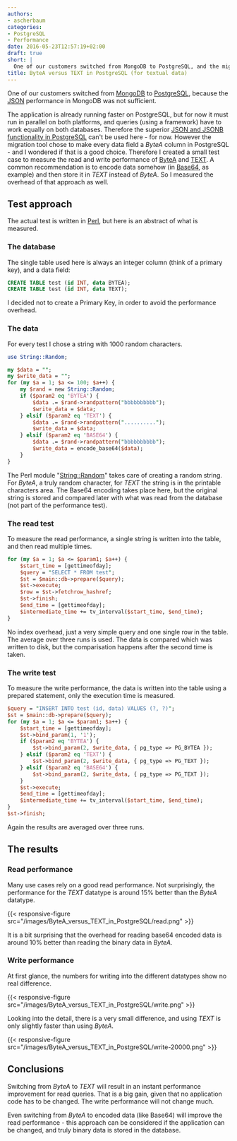 ```yaml
---
authors:
- ascherbaum
categories:
- PostgreSQL
- Performance
date: 2016-05-23T12:57:19+02:00
draft: true
short: |
  One of our customers switched from MongoDB to PostgreSQL, and the migration tool created all data fields as ByteA instead of TEXT. Makes one wonder, if there is a performance difference and if TEXT could be a wiser choice.
title: ByteA versus TEXT in PostgreSQL (for textual data)
---
```


One of our customers switched from [MongoDB](https://www.mongodb.com/) to [PostgreSQL](https://www.postgresql.org/), because the [JSON](https://en.wikipedia.org/wiki/JSON) performance in MongoDB was not sufficient.

The application is already running faster on PostgreSQL, but for now it must run in parallel on both platforms, and queries (using a framework) have to work equally on both databases. Therefore the superior [JSON and JSONB functionality in PostgreSQL](http://www.postgresql.org/docs/current/static/datatype-json.html) can't be used here - for now. However the migration tool chose to make every data field a _ByteA_ column in PostgreSQL - and I wondered if that is a good choice. Therefore I created a small test case to measure the read and write performance of [ByteA](http://www.postgresql.org/docs/current/static/datatype-binary.html) and [TEXT](http://www.postgresql.org/docs/current/static/datatype-character.html). A common recommendation is to encode data somehow (in [Base64](https://en.wikipedia.org/wiki/Base64), as example) and then store it in _TEXT_ instead of _ByteA_. So I measured the overhead of that approach as well.


## Test approach

The actual test is written in [Perl](https://www.perl.org/), but here is an abstract of what is measured.

### The database

The single table used here is always an integer column (think of a primary key), and a data field:

~~~sql
CREATE TABLE test (id INT, data BYTEA);
CREATE TABLE test (id INT, data TEXT);
~~~

I decided not to create a Primary Key, in order to avoid the performance overhead.


### The data

For every test I chose a string with 1000 random characters.

~~~perl
use String::Random;

my $data = "";
my $write_data = "";
for (my $a = 1; $a <= 100; $a++) {
    my $rand = new String::Random;
    if ($param2 eq 'BYTEA') {
        $data .= $rand->randpattern("bbbbbbbbbb");
        $write_data = $data;
    } elsif ($param2 eq 'TEXT') {
        $data .= $rand->randpattern("..........");
        $write_data = $data;
    } elsif ($param2 eq 'BASE64') {
        $data .= $rand->randpattern("bbbbbbbbbb");
        $write_data = encode_base64($data);
    }
}
~~~

The Perl module "[String::Random](http://search.cpan.org/~steve/String-Random-0.22/)" takes care of creating a random string. For _ByteA_, a truly random character, for _TEXT_ the string is in the printable characters area. The Base64 encoding takes place here, but the original string is stored and compared later with what was read from the database (not part of the performance test).


### The read test

To measure the read performance, a single string is written into the table, and then read multiple times.

~~~perl
for (my $a = 1; $a <= $param1; $a++) {
    $start_time = [gettimeofday];
    $query = "SELECT * FROM test";
    $st = $main::db->prepare($query);
    $st->execute;
    $row = $st->fetchrow_hashref;
    $st->finish;
    $end_time = [gettimeofday];
    $intermediate_time += tv_interval($start_time, $end_time);
}
~~~

No index overhead, just a very simple query and one single row in the table. The average over three runs is used. The data is compared which was written to disk, but the comparisation happens after the second time is taken.


### The write test

To measure the write performance, the data is written into the table using a prepared statement, only the execution time is measured.

~~~perl
$query = "INSERT INTO test (id, data) VALUES (?, ?)";
$st = $main::db->prepare($query);
for (my $a = 1; $a <= $param1; $a++) {
    $start_time = [gettimeofday];
    $st->bind_param(1, '1');
    if ($param2 eq 'BYTEA') {
        $st->bind_param(2, $write_data, { pg_type => PG_BYTEA });
    } elsif ($param2 eq 'TEXT') {
        $st->bind_param(2, $write_data, { pg_type => PG_TEXT });
    } elsif ($param2 eq 'BASE64') {
        $st->bind_param(2, $write_data, { pg_type => PG_TEXT });
    }
    $st->execute;
    $end_time = [gettimeofday];
    $intermediate_time += tv_interval($start_time, $end_time);
}
$st->finish;
~~~

Again the results are averaged over three runs.


## The results

### Read performance

Many use cases rely on a good read performance. Not surprisingly, the performance for the _TEXT_ datatype is around 15% better than the _ByteA_ datatype.

{{< responsive-figure src="/images/ByteA_versus_TEXT_in_PostgreSQL/read.png" >}}

It is a bit surprising that the overhead for reading base64 encoded data is around 10% better than reading the binary data in _ByteA_.


### Write performance

At first glance, the numbers for writing into the different datatypes show no real difference.

{{< responsive-figure src="/images/ByteA_versus_TEXT_in_PostgreSQL/write.png" >}}

Looking into the detail, there is a very small difference, and using _TEXT_ is only slightly faster than using _ByteA_.

{{< responsive-figure src="/images/ByteA_versus_TEXT_in_PostgreSQL/write-20000.png" >}}


## Conclusions

Switching from _ByteA_ to _TEXT_ will result in an instant performance improvement for read queries. That is a big gain, given that no application code has to be changed. The write performance will not change much.

Even switching from _ByteA_ to encoded data (like Base64) will improve the read performance - this approach can be considered if the application can be changed, and truly binary data is stored in the database.

